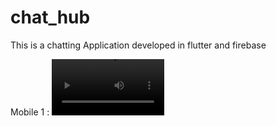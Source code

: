 # chat_hub
This is a chatting Application developed in flutter and firebase




Mobile 1 : 
<video src='https://github.com/NesanSelvan/Chat-Hub/assets/88973192/4de2618f-dd70-47a7-ac44-a97942309b04' width=180/>
Mobile 2 :
<video src='https://github.com/NesanSelvan/Chat-Hub/assets/88973192/030f9a1e-c43d-4c30-a7bd-644225bd0e06' width=180/>
